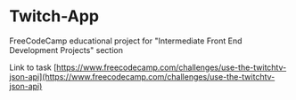 # Twitch-App
FreeCodeCamp educational project for "Intermediate Front End Development Projects" section

Link to task [https://www.freecodecamp.com/challenges/use-the-twitchtv-json-api](https://www.freecodecamp.com/challenges/use-the-twitchtv-json-api)

